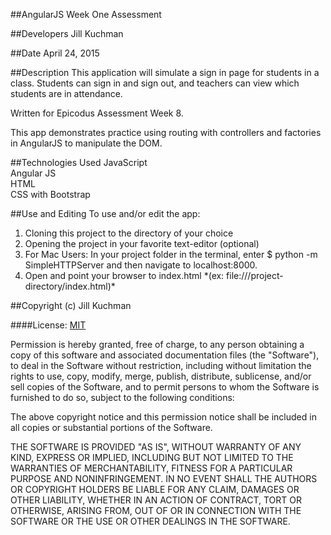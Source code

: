 ##AngularJS Week One Assessment

##Developers
Jill Kuchman

##Date
April 24, 2015

##Description
This application will simulate a sign in page for students in a class. Students can sign in and sign out, and teachers can view which students are in attendance.

Written for Epicodus Assessment Week 8.

This app demonstrates practice using routing with controllers and factories in AngularJS to manipulate the DOM.

##Technologies Used
JavaScript
<br>
Angular JS
<br>
HTML
<br>
CSS with Bootstrap
<br>


##Use and Editing
To use and/or edit the app:<br/>

<ol>
<li>Cloning this project to the directory of your choice</li>
<li>Opening the project in your favorite text-editor (optional)</li>
<li>For Mac Users:
    In your project folder in the terminal, enter $ python -m SimpleHTTPServer and then navigate to localhost:8000.</li>
<li>Open and point your browser to index.html
*(ex: file:///project-directory/index.html)*</li>
</ol>

##Copyright (c) Jill Kuchman

####License: [MIT](https://github.com/twbs/bootstrap/blob/master/LICENSE)

Permission is hereby granted, free of charge, to any person obtaining a copy
of this software and associated documentation files (the "Software"), to deal
in the Software without restriction, including without limitation the rights
to use, copy, modify, merge, publish, distribute, sublicense, and/or sell
copies of the Software, and to permit persons to whom the Software is
furnished to do so, subject to the following conditions:

The above copyright notice and this permission notice shall be included in
all copies or substantial portions of the Software.

THE SOFTWARE IS PROVIDED "AS IS", WITHOUT WARRANTY OF ANY KIND, EXPRESS OR
IMPLIED, INCLUDING BUT NOT LIMITED TO THE WARRANTIES OF MERCHANTABILITY,
FITNESS FOR A PARTICULAR PURPOSE AND NONINFRINGEMENT. IN NO EVENT SHALL THE
AUTHORS OR COPYRIGHT HOLDERS BE LIABLE FOR ANY CLAIM, DAMAGES OR OTHER
LIABILITY, WHETHER IN AN ACTION OF CONTRACT, TORT OR OTHERWISE, ARISING FROM,
OUT OF OR IN CONNECTION WITH THE SOFTWARE OR THE USE OR OTHER DEALINGS IN
THE SOFTWARE.
